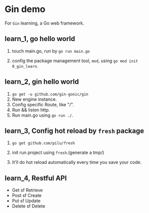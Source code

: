 # Gin demo
For `Gin` learning, a Go web framework.
## learn_1, go hello world
1. touch main.go, run by `go run main.go`

2. config the package management tool, `mod`, using `go mod init 0_gin_learn`.

## learn_2, gin hello world

1. `go get -u github.com/gin-gonic/gin`
2. New engine instance.
3. Config specific Route, like "/".
4. Run && listen http.
5. Run main.go using `go run ./`.

## learn_3, Config hot reload by `fresh` package

1. `go get github.com/pilu/fresh`

2. init run project using `fresh`.(generate a tmp/)

3. It'll do hot reload automatically every time you save your code.

## learn_4, Restful API

* Get sf Retrieve
* Post sf Create
* Put sf Update
* Delete sf Delete


